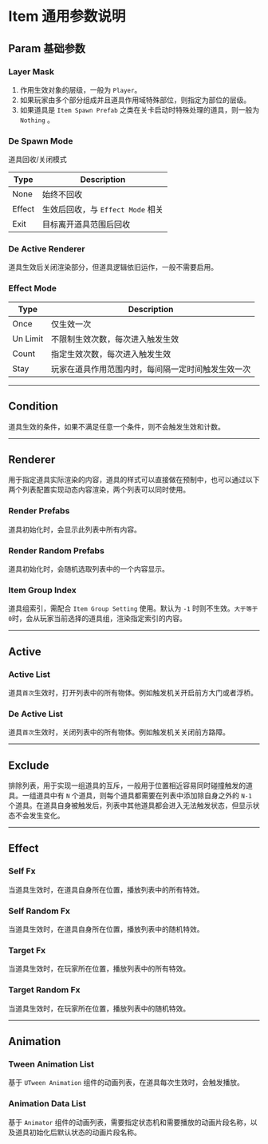# Item 通用参数说明

## Param 基础参数
### Layer Mask
1. 作用生效对象的层级，一般为 `Player`。
2. 如果玩家由多个部分组成并且道具作用域特殊部位，则指定为部位的层级。
3. 如果道具是 `Item Spawn Prefab` 之类在关卡启动时特殊处理的道具，则一般为 `Nothing` 。

### De Spawn Mode
道具回收/关闭模式

|Type   |Description|
|-|-|
|None   |始终不回收|
|Effect |生效后回收，与 `Effect Mode` 相关|
|Exit   |目标离开道具范围后回收|

### De Active Renderer
道具生效后关闭渲染部分，但道具逻辑依旧运作，一般不需要启用。

### Effect Mode
|Type   |Description|
|-|-|
|Once       |仅生效一次|
|Un Limit   |不限制生效次数，每次进入触发生效|
|Count      |指定生效次数，每次进入触发生效|
|Stay       |玩家在道具作用范围内时，每间隔一定时间触发生效一次|

___

## Condition
道具生效的条件，如果不满足任意一个条件，则不会触发生效和计数。

___

## Renderer
用于指定道具实际渲染的内容，道具的样式可以直接做在预制中，也可以通过以下两个列表配置实现动态内容渲染，两个列表可以同时使用。
### Render Prefabs
道具初始化时，会显示此列表中所有内容。
### Render Random Prefabs
道具初始化时，会随机选取列表中的一个内容显示。
### Item Group Index
道具组索引，需配合 `Item Group Setting` 使用。默认为 `-1` 时则不生效。`大于等于0`时，会从玩家当前选择的道具组，渲染指定索引的内容。

___

## Active
### Active List
道具`首次`生效时，打开列表中的所有物体。例如触发机关开启前方大门或者浮桥。
### De Active List
道具`首次`生效时，关闭列表中的所有物体。例如触发机关关闭前方路障。

___

## Exclude
排除列表，用于实现一组道具的互斥，一般用于位置相近容易同时碰撞触发的道具。一组道具中有 `N` 个道具，则每个道具都需要在列表中添加除自身之外的 `N-1` 个道具。在道具自身被触发后，列表中其他道具都会进入无法触发状态，但显示状态不会发生变化。

___

## Effect
### Self Fx
当道具生效时，在道具自身所在位置，播放列表中的所有特效。
### Self Random Fx
当道具生效时，在道具自身所在位置，播放列表中的随机特效。
### Target Fx
当道具生效时，在玩家所在位置，播放列表中的所有特效。
### Target Random Fx
当道具生效时，在玩家所在位置，播放列表中的随机特效。

___

## Animation
### Tween Animation List
基于 `UTween Animation` 组件的动画列表，在道具每次生效时，会触发播放。
### Animation Data List
基于 `Animator` 组件的动画列表，需要指定状态机和需要播放的动画片段名称，以及道具初始化后默认状态的动画片段名称。